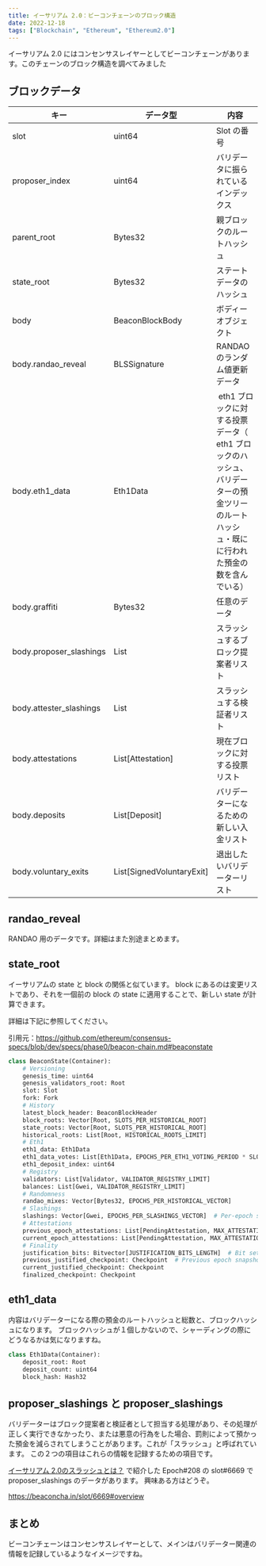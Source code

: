 ```yaml
---
title: イーサリアム 2.0：ビーコンチェーンのブロック構造
date: 2022-12-18
tags: ["Blockchain", "Ethereum", "Ethereum2.0"]
---
```


イーサリアム 2.0 にはコンセンサスレイヤーとしてビーコンチェーンがあります。このチェーンのブロック構造を調べてみました



<!--truncate-->

## ブロックデータ

キー | データ型 | 内容
-- | -- | --
slot | uint64 | Slot の番号
proposer_index | uint64 | バリデータに振られているインデックス
parent_root | Bytes32 | 親ブロックのルートハッシュ
state_root | Bytes32 | ステートデータのハッシュ
body | BeaconBlockBody | ボディーオブジェクト
body.randao_reveal | BLSSignature | RANDAO のランダム値更新データ
body.eth1_data | Eth1Data|  eth1 ブロックに対する投票データ（ eth1 ブロックのハッシュ、バリデーターの預金ツリーのルートハッシュ・既にに行われた預金の数を含んでいる）
body.graffiti | Bytes32| 任意のデータ
body.proposer_slashings | List | スラッシュするブロック提案者リスト
body.attester_slashings | List | スラッシュする検証者リスト
body.attestations | List[Attestation] | 現在ブロックに対する投票リスト
body.deposits | List[Deposit] | バリデーターになるための新しい入金リスト
body.voluntary_exits | List[SignedVoluntaryExit] | 退出したいバリデーターリスト

## randao_reveal
RANDAO 用のデータです。詳細はまた別途まとめます。

## state_root
イーサリアムの state と block の関係と似ています。
block にあるのは変更リストであり、それを一個前の block の state に適用することで、新しい state が計算できます。

詳細は下記に参照してください。

引用元：https://github.com/ethereum/consensus-specs/blob/dev/specs/phase0/beacon-chain.md#beaconstate

```python
class BeaconState(Container):
    # Versioning
    genesis_time: uint64
    genesis_validators_root: Root
    slot: Slot
    fork: Fork
    # History
    latest_block_header: BeaconBlockHeader
    block_roots: Vector[Root, SLOTS_PER_HISTORICAL_ROOT]
    state_roots: Vector[Root, SLOTS_PER_HISTORICAL_ROOT]
    historical_roots: List[Root, HISTORICAL_ROOTS_LIMIT]
    # Eth1
    eth1_data: Eth1Data
    eth1_data_votes: List[Eth1Data, EPOCHS_PER_ETH1_VOTING_PERIOD * SLOTS_PER_EPOCH]
    eth1_deposit_index: uint64
    # Registry
    validators: List[Validator, VALIDATOR_REGISTRY_LIMIT]
    balances: List[Gwei, VALIDATOR_REGISTRY_LIMIT]
    # Randomness
    randao_mixes: Vector[Bytes32, EPOCHS_PER_HISTORICAL_VECTOR]
    # Slashings
    slashings: Vector[Gwei, EPOCHS_PER_SLASHINGS_VECTOR]  # Per-epoch sums of slashed effective balances
    # Attestations
    previous_epoch_attestations: List[PendingAttestation, MAX_ATTESTATIONS * SLOTS_PER_EPOCH]
    current_epoch_attestations: List[PendingAttestation, MAX_ATTESTATIONS * SLOTS_PER_EPOCH]
    # Finality
    justification_bits: Bitvector[JUSTIFICATION_BITS_LENGTH]  # Bit set for every recent justified epoch
    previous_justified_checkpoint: Checkpoint  # Previous epoch snapshot
    current_justified_checkpoint: Checkpoint
    finalized_checkpoint: Checkpoint
```

## eth1_data
内容はバリデーターになる際の預金のルートハッシュと総数と、ブロックハッシュになります。
ブロックハッシュが１個しかないので、シャーディングの際にどうなるかは気になりますね。

```python
class Eth1Data(Container):
    deposit_root: Root
    deposit_count: uint64
    block_hash: Hash32
```

## proposer_slashings と proposer_slashings
バリデーターはブロック提案者と検証者として担当する処理があり、その処理が正しく実行できなかったり、または悪意の行為をした場合、罰則によって預かった預金を減らされてしまうことがあります。これが「スラッシュ」と呼ばれています。
この２つの項目はこれらの情報を記録するための項目です。

[イーサリアム 2.0のスラッシュとは？](https://coinchoice.net/what-is-ethereum20-slash/) で紹介した Epoch#208 の slot#6669 で proposer_slashings のデータがあります。
興味ある方はどうぞ。

https://beaconcha.in/slot/6669#overview

## まとめ
ビーコンチェーンはコンセンサスレイヤーとして、メインはバリデーター関連の情報を記録しているようなイメージですね。
